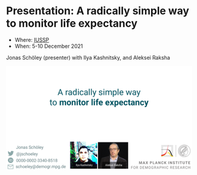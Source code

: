 # Presentation: A radically simple way to monitor life expectancy

- Where: [IUSSP](https://iussp.org/en/2021-international-population-conference-ipc2021)
- When: 5-10 December 2021

Jonas Schöley (presenter) with Ilya Kashnitsky, and Aleksei Raksha

![](ass/teaser.png)
